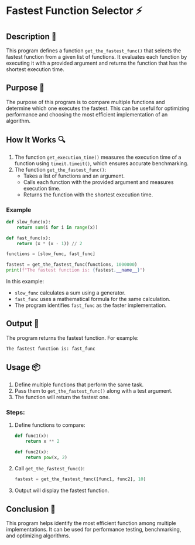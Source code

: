 # Fastest Function Selector ⚡

## Description 📝

This program defines a function `get_the_fastest_func()` that selects the fastest function from a given list of functions.
It evaluates each function by executing it with a provided argument and returns the function that has the shortest execution time.

## Purpose 🎯

The purpose of this program is to compare multiple functions and determine which one executes the fastest.
This can be useful for optimizing performance and choosing the most efficient implementation of an algorithm.

## How It Works 🔍

1. The function `get_execution_time()` measures the execution time of a function using `timeit.timeit()`, which ensures accurate benchmarking.
2. The function `get_the_fastest_func()`:
    - Takes a list of functions and an argument.
    - Calls each function with the provided argument and measures execution time.
    - Returns the function with the shortest execution time.

### Example

```python
def slow_func(x):
    return sum(i for i in range(x))

def fast_func(x):
    return (x * (x - 1)) // 2

functions = [slow_func, fast_func]

fastest = get_the_fastest_func(functions, 1000000)
print(f"The fastest function is: {fastest.__name__}")
```

In this example:

-   `slow_func` calculates a sum using a generator.
-   `fast_func` uses a mathematical formula for the same calculation.
-   The program identifies `fast_func` as the faster implementation.

## Output 📜

The program returns the fastest function. For example:

```
The fastest function is: fast_func
```

## Usage 📦

1. Define multiple functions that perform the same task.
2. Pass them to `get_the_fastest_func()` along with a test argument.
3. The function will return the fastest one.

### Steps:

1. Define functions to compare:

    ```python
    def func1(x):
        return x ** 2

    def func2(x):
        return pow(x, 2)
    ```

2. Call `get_the_fastest_func()`:
    ```python
    fastest = get_the_fastest_func([func1, func2], 10)
    ```
3. Output will display the fastest function.

## Conclusion 🚀

This program helps identify the most efficient function among multiple implementations.
It can be used for performance testing, benchmarking, and optimizing algorithms.
